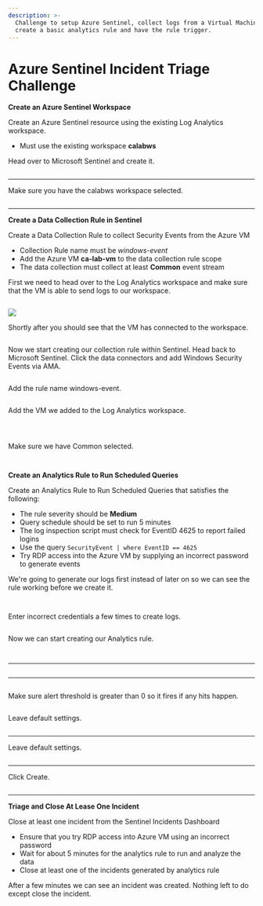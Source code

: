 ```yaml
---
description: >-
  Challenge to setup Azure Sentinel, collect logs from a Virtual Machine(VM),
  create a basic analytics rule and have the rule trigger.
---
```


# Azure Sentinel Incident Triage Challenge

**Create an Azure Sentinel Workspace**

Create an Azure Sentinel resource using the existing Log Analytics workspace.

* Must use the existing workspace **calabws**

Head over to Microsoft Sentinel and create it.

<figure><img src="../../.gitbook/assets/image (20).png" alt=""><figcaption></figcaption></figure>

****

Make sure you have the calabws workspace selected.

<figure><img src="../../.gitbook/assets/image (19).png" alt=""><figcaption></figcaption></figure>

****

**Create a Data Collection Rule in Sentinel**

Create a Data Collection Rule to collect Security Events from the Azure VM

* Collection Rule name must be _windows-event_
* Add the Azure VM **ca-lab-vm** to the data collection rule scope
* The data collection must collect at least **Common** event stream



First we need to head over to the Log Analytics workspace and make sure that the VM is able to send logs to our workspace.

<figure><img src="../../.gitbook/assets/image (12).png" alt=""><figcaption></figcaption></figure>



![](<../../.gitbook/assets/image (6).png>)



Shortly after you should see that the VM has connected to the workspace.

<figure><img src="../../.gitbook/assets/image (10).png" alt=""><figcaption></figcaption></figure>

Now we start creating our collection rule within Sentinel. Head back to Microsoft Sentinel. Click the data connectors and add Windows Security Events via AMA.



<figure><img src="../../.gitbook/assets/image (16).png" alt=""><figcaption></figcaption></figure>

Add the rule name windows-event.

<figure><img src="../../.gitbook/assets/image (22).png" alt=""><figcaption></figcaption></figure>



Add the VM we added to the Log Analytics workspace.



<figure><img src="../../.gitbook/assets/image (2).png" alt=""><figcaption></figcaption></figure>



<figure><img src="../../.gitbook/assets/image (7).png" alt=""><figcaption></figcaption></figure>



<figure><img src="../../.gitbook/assets/image (15).png" alt=""><figcaption></figcaption></figure>

Make sure we have Common selected.

<figure><img src="../../.gitbook/assets/image (25).png" alt=""><figcaption></figcaption></figure>





<figure><img src="../../.gitbook/assets/image (9).png" alt=""><figcaption></figcaption></figure>



**Create an Analytics Rule to Run Scheduled Queries**

Create an Analytics Rule to Run Scheduled Queries that satisfies the following:

* The rule severity should be **Medium**
* Query schedule should be set to run 5 minutes
* The log inspection script must check for EventID 4625 to report failed logins
* Use the query `SecurityEvent | where EventID == 4625`
* Try RDP access into the Azure VM by supplying an incorrect password to generate events&#x20;



We're going to generate our logs first instead of later on so we can see the rule working before we create it.

<figure><img src="../../.gitbook/assets/image (8).png" alt=""><figcaption></figcaption></figure>

<figure><img src="../../.gitbook/assets/image (3).png" alt=""><figcaption></figcaption></figure>





Enter incorrect credentials a few times to create logs.

<figure><img src="../../.gitbook/assets/image (11).png" alt=""><figcaption></figcaption></figure>

Now we can start creating our Analytics rule.

<figure><img src="../../.gitbook/assets/image (4).png" alt=""><figcaption></figcaption></figure>





<figure><img src="../../.gitbook/assets/image (1).png" alt=""><figcaption></figcaption></figure>

****

<figure><img src="../../.gitbook/assets/image (23).png" alt=""><figcaption></figcaption></figure>

****

<figure><img src="../../.gitbook/assets/image.png" alt=""><figcaption></figcaption></figure>

Make sure alert threshold is greater than 0 so it fires if any hits happen.

<figure><img src="../../.gitbook/assets/image (14).png" alt=""><figcaption></figcaption></figure>

Leave default settings.

<figure><img src="../../.gitbook/assets/image (17).png" alt=""><figcaption></figcaption></figure>

****

Leave default settings.

<figure><img src="../../.gitbook/assets/image (13).png" alt=""><figcaption></figcaption></figure>

****

Click Create.

<figure><img src="../../.gitbook/assets/image (24).png" alt=""><figcaption></figcaption></figure>

****

**Triage and Close At Lease One Incident**

Close at least one incident from the Sentinel Incidents Dashboard

* Ensure that you try RDP access into Azure VM using an incorrect password
* Wait for about 5 minutes for the analytics rule to run and analyze the data
* Close at least one of the incidents generated by analytics rule



After a few minutes we can see an incident was created. Nothing left to do except close the incident.&#x20;

<figure><img src="../../.gitbook/assets/image (5).png" alt=""><figcaption></figcaption></figure>





<figure><img src="../../.gitbook/assets/image (21).png" alt=""><figcaption></figcaption></figure>

